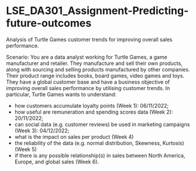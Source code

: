 # LSE_DA301_Assignment-Predicting-future-outcomes
Analysis of Turtle Games customer trends for improving overall sales performance. 

Scenario:
You are a data analyst working for Turtle Games, a game manufacturer and retailer. They manufacture and sell their own products, along with sourcing and selling products manufactured by other companies. Their product range includes books, board games, video games and toys. They have a global customer base and have a business objective of improving overall sales performance by utilising customer trends. In particular, Turtle Games wants to understand:

- how customers accumulate loyalty points (Week 1): 06/11/2022;
- how useful are remuneration and spending scores data (Week 2): 20/11/2022;
- can social data (e.g. customer reviews) be used in marketing campaigns (Week 3): 04/12/2022;
- what is the impact on sales per product (Week 4)
- the reliability of the data (e.g. normal distribution, Skewness, Kurtosis) (Week 5)
- if there is any possible relationship(s) in sales between North America, Europe, and global sales (Week 6).
